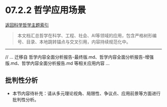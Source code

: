 # 07.2.2 哲学应用场景

[返回科学哲学主题索引](README.md)

> 本文档汇总哲学在科学、工程、社会、AI等领域的应用，包含严格树形编号、目录、本地跳转锚点与交叉引用，内容持续规范化中。

---

// ... 迁移自 哲学内容全面分析报告-最终版.md、哲学内容全面分析报告-增强版.md、哲学内容全面分析报告.md 等相关应用内容 ...

## 批判性分析

- 本节内容待补充：请从多元理论视角、局限性、争议点、应用前景等方面进行批判性分析。
